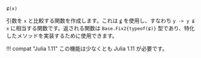 ```
⊈(x)
```

引数を `x` と比較する関数を作成します。これは [`⊈`](@ref) を使用し、すなわち `y -> y ⊈ x` に相当する関数です。返される関数は `Base.Fix2{typeof(⊈)}` 型であり、特化したメソッドを実装するために使用できます。

!!! compat "Julia 1.11"
    この機能は少なくとも Julia 1.11 が必要です。

